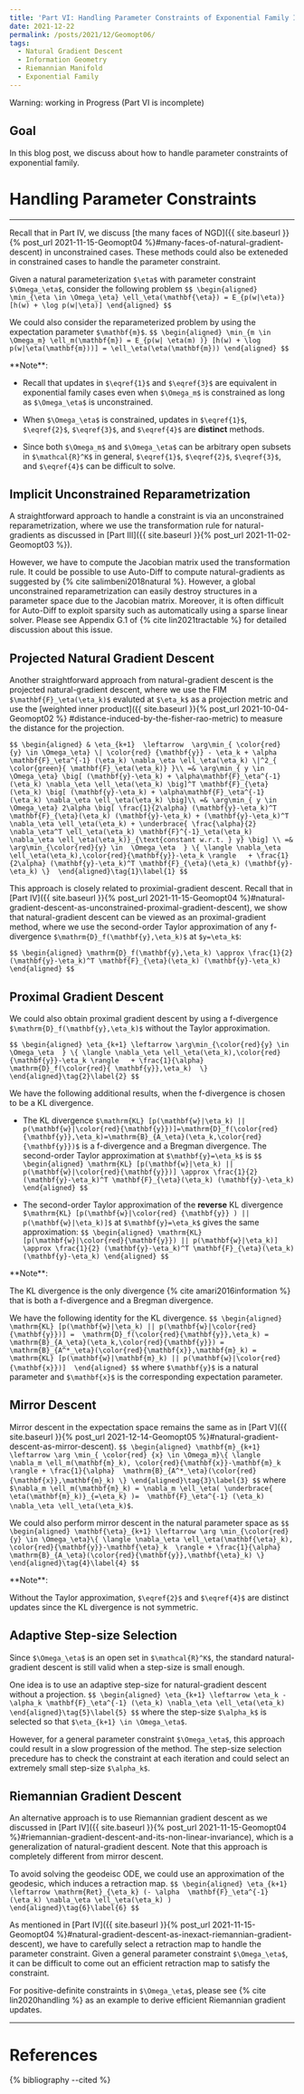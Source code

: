 ```yaml
---
title: 'Part VI: Handling Parameter Constraints of Exponential Family In Natural-gradient Methods'
date: 2021-12-22
permalink: /posts/2021/12/Geomopt06/
tags:
  - Natural Gradient Descent
  - Information Geometry
  - Riemannian Manifold
  - Exponential Family
---
```


Warning: working in Progress (Part VI is incomplete)

Goal
------
In this blog post, we discuss about how to handle parameter constraints of exponential family.


# Handling Parameter Constraints
------

Recall that  in Part IV, we discuss 
[the many faces of NGD]({{ site.baseurl }}{% post_url 2021-11-15-Geomopt04 %}#many-faces-of-natural-gradient-descent) in unconstrained cases.  These methods could also be exteneded in constrained cases to handle the parameter constraint.


Given a natural parameterization `$\eta$` with parameter constraint `$\Omega_\eta$`, consider the following problem
`$$
\begin{aligned}
\min_{\eta \in \Omega_\eta} \ell_\eta(\mathbf{\eta}) = E_{p(w|\eta)} [h(w) + \log p(w|\eta)]
\end{aligned}
$$`

We could also consider the reparameterized problem by using the expectation parameter `$\mathbf{m}$`.
`$$
\begin{aligned}
\min_{m \in \Omega_m} \ell_m(\mathbf{m}) = E_{p(w| \eta(m) )} [h(w) + \log p(w|\eta(\mathbf{m}))] = \ell_\eta(\eta(\mathbf{m}))
\end{aligned}
$$`


<div class="notice--success" markdown="1">
**Note**:

* Recall that updates in `$\eqref{1}$` and `$\eqref{3}$` are
equivalent in exponential family cases even when `$\Omega_m$` is constrained as long as `$\Omega_\eta$` is unconstrained.

* When `$\Omega_\eta$` is constrained, updates in  `$\eqref{1}$`, `$\eqref{2}$`, `$\eqref{3}$`, and `$\eqref{4}$` are **distinct** methods.

* Since both `$\Omega_m$` and `$\Omega_\eta$`  can be arbitrary open subsets in `$\mathcal{R}^K$` in general,  `$\eqref{1}$`, `$\eqref{2}$`, `$\eqref{3}$`, and `$\eqref{4}$` can be difficult to solve.
</div>

## Implicit Unconstrained Reparametrization
A straightforward approach to handle a constraint is via an unconstrained reparametrization, where we use the
transformation rule for natural-gradients as discussed in 
 [Part III]({{ site.baseurl }}{% post_url 2021-11-02-Geomopt03 %}).

 However, we have to compute the Jacobian matrix used the transformation rule.
It could be possible to use Auto-Diff to compute natural-gradients as suggested by
 {% cite salimbeni2018natural %}.
 However, a global unconstrained reparametrization can easily destroy structures in a parameter space due to the
 Jacobian matrix.
 Moreover, it is often difficult for Auto-Diff to exploit sparsity such as automatically using a sparse linear solver. Please see Appendix G.1 of {% cite lin2021tractable %} for detailed discussion about this issue.


## Projected Natural Gradient Descent
Another straightforward approach from natural-gradient descent is the projected natural-gradient descent, where we  use 
the FIM `$\mathbf{F}_\eta(\eta_k)$` evaluted at `$\eta_k$` as a projection metric and use the [weighted inner product]({{ site.baseurl }}{% post_url 2021-10-04-Geomopt02 %}
#distance-induced-by-the-fisher-rao-metric) to measure the distance for the projection.

`$$
\begin{aligned}
& \eta_{k+1}  \leftarrow  \arg\min_{ \color{red} {y} \in \Omega_\eta} \| \color{red} {\mathbf{y}} - \eta_k + \alpha
\mathbf{F}_\eta^{-1} (\eta_k) \nabla_\eta \ell_\eta(\eta_k) \|^2_{ \color{green}{ \mathbf{F}_\eta(\eta_k)} }\\
=& \arg\min_{ y \in \Omega_\eta} \big[ (\mathbf{y}-\eta_k) + \alpha\mathbf{F}_\eta^{-1} (\eta_k) \nabla_\eta \ell_\eta(\eta_k)
\big]^T \mathbf{F}_{\eta}(\eta_k) \big[ (\mathbf{y}-\eta_k) + \alpha\mathbf{F}_\eta^{-1} (\eta_k) \nabla_\eta \ell_\eta(\eta_k)
\big]\\
=& \arg\min_{ y \in \Omega_\eta} 2\alpha \big[ \frac{1}{2\alpha} (\mathbf{y}-\eta_k)^T \mathbf{F}_{\eta}(\eta_k) (\mathbf{y}-\eta_k) + (\mathbf{y}-\eta_k)^T  \nabla_\eta \ell_\eta(\eta_k) + \underbrace{ \frac{\alpha}{2} \nabla_\eta^T \ell_\eta(\eta_k) \mathbf{F}^{-1}_\eta(\eta_k) \nabla_\eta \ell_\eta(\eta_k)}_{\text{constant w.r.t. } y} \big] \\
=& \arg\min_{\color{red}{y} \in  \Omega_\eta  } \{ \langle \nabla_\eta \ell_\eta(\eta_k),\color{red}{\mathbf{y}}-\eta_k \rangle   + \frac{1}{2\alpha} (\mathbf{y}-\eta_k)^T \mathbf{F}_{\eta}(\eta_k) (\mathbf{y}-\eta_k) \} 
\end{aligned}\tag{1}\label{1}
$$` 

This approach is closely related to proximial-gradient descent.
Recall that in
[Part IV]({{ site.baseurl }}{% post_url 2021-11-15-Geomopt04 %}#natural-gradient-descent-as-unconstrained-proximal-gradient-descent),
we show that natural-gradient descent can be viewed as an  proximal-gradient method, where we use the
second-order Taylor  approximation of any f-divergence `$\mathrm{D}_f(\mathbf{y},\eta_k)$` at `$y=\eta_k$`:

`$$
\begin{aligned}
\mathrm{D}_f(\mathbf{y},\eta_k) \approx \frac{1}{2} (\mathbf{y}-\eta_k)^T \mathbf{F}_{\eta}(\eta_k) (\mathbf{y}-\eta_k)
\end{aligned}
$$` 



## Proximal Gradient Descent

We could also obtain proximal gradient descent by using a f-divergence `$\mathrm{D}_f(\mathbf{y},\eta_k)$` without the Taylor approximation.

`$$
\begin{aligned}
\eta_{k+1} \leftarrow \arg\min_{\color{red}{y} \in  \Omega_\eta  } \{ \langle \nabla_\eta \ell_\eta(\eta_k),\color{red}{\mathbf{y}}-\eta_k \rangle   + \frac{1}{\alpha} \mathrm{D}_f(\color{red}{ \mathbf{y}},\eta_k)  \} 
\end{aligned}\tag{2}\label{2}
$$` 

We have the following additional results, when the f-divergence is chosen to be a KL divergence.

* The KL divergence `$\mathrm{KL} [p(\mathbf{w}|\eta_k) || p(\mathbf{w}|\color{red}{\mathbf{y}})]=\mathrm{D}_f(\color{red}{\mathbf{y}},\eta_k)=\mathrm{B}_{A_\eta}(\eta_k,\color{red}{\mathbf{y}})$` is a f-divergence and a Bregman divergence. The
second-order Taylor approximation   at 
 `$\mathbf{y}=\eta_k$` is
`$$
\begin{aligned}
\mathrm{KL} [p(\mathbf{w}|\eta_k) || p(\mathbf{w}|\color{red}{\mathbf{y}})] \approx \frac{1}{2} (\mathbf{y}-\eta_k)^T \mathbf{F}_{\eta}(\eta_k) (\mathbf{y}-\eta_k)
\end{aligned}
$$` 


*  The second-order Taylor approximation  of the **reverse** KL divergence `$\mathrm{KL} [p(\mathbf{w}|\color{red} {\mathbf{y}} ) || p(\mathbf{w}|\eta_k)]$` at `$\mathbf{y}=\eta_k$` gives the same approximation:
`$$
\begin{aligned}
\mathrm{KL} [p(\mathbf{w}|\color{red}{\mathbf{y}}) || p(\mathbf{w}|\eta_k)] \approx \frac{1}{2} (\mathbf{y}-\eta_k)^T \mathbf{F}_{\eta}(\eta_k) (\mathbf{y}-\eta_k)
\end{aligned}
$$` 


<div class="notice--success" markdown="1">
**Note**:

The KL divergence is the only divergence {% cite amari2016information %} that is both a  f-divergence and a Bregman divergence.

We have the following identity for the KL divergence.
`$$
\begin{aligned}
\mathrm{KL} [p(\mathbf{w}|\eta_k) || p(\mathbf{w}|\color{red}{\mathbf{y}})] = 
\mathrm{D}_f(\color{red}{\mathbf{y}},\eta_k) = \mathrm{B}_{A_\eta}(\eta_k,\color{red}{\mathbf{y}}) =  \mathrm{B}_{A^*_\eta}(\color{red}{\mathbf{x}},\mathbf{m}_k)
= \mathrm{KL} [p(\mathbf{w}|\mathbf{m}_k) || p(\mathbf{w}|\color{red}{\mathbf{x}})] 
\end{aligned}
$$`  where `$\mathbf{y}$` is a natural parameter and `$\mathbf{x}$` is the corresponding expectation parameter.
</div>



## Mirror Descent
Mirror descent in the expectation space remains the same as in [Part V]({{ site.baseurl }}{% post_url 2021-12-14-Geomopt05 %}#natural-gradient-descent-as-mirror-descent).
`$$
\begin{aligned}
\mathbf{m}_{k+1} \leftarrow \arg \min_{ \color{red} {x} \in \Omega_m}\{ \langle \nabla_m \ell_m(\mathbf{m}_k), \color{red}{\mathbf{x}}-\mathbf{m}_k  \rangle + \frac{1}{\alpha}  \mathrm{B}_{A^*_\eta}(\color{red}{\mathbf{x}},\mathbf{m}_k) \}
\end{aligned}\tag{3}\label{3}
$$`
where 
`$\nabla_m \ell_m(\mathbf{m}_k) = \nabla_m \ell_\eta( \underbrace{ \eta(\mathbf{m}_k)}_{=\eta_k} )=  \mathbf{F}_\eta^{-1} (\eta_k) \nabla_\eta \ell_\eta(\eta_k)$`.


We could also perform  mirror descent in the natural parameter space as
`$$
\begin{aligned}
\mathbf{\eta}_{k+1} \leftarrow \arg \min_{\color{red}{y} \in \Omega_\eta}\{ \langle \nabla_\eta \ell_\eta(\mathbf{\eta}_k), \color{red}{\mathbf{y}}-\mathbf{\eta}_k  \rangle + \frac{1}{\alpha}  \mathrm{B}_{A_\eta}(\color{red}{\mathbf{y}},\mathbf{\eta}_k) \}
\end{aligned}\tag{4}\label{4}
$$` 

<div class="notice--success" markdown="1">
**Note**:

Without the Taylor approximation,  `$\eqref{2}$` and  `$\eqref{4}$` are distinct updates since the KL divergence is not symmetric.
</div>



## Adaptive Step-size Selection
Since `$\Omega_\eta$` is an open set in `$\mathcal{R}^K$`, the standard natural-gradient descent is still valid when a step-size is small enough.

One idea is to use an adaptive step-size for natural-gradient descent without a projection.
`$$
\begin{aligned}
\eta_{k+1} \leftarrow \eta_k - \alpha_k \mathbf{F}_\eta^{-1} (\eta_k) \nabla_\eta \ell_\eta(\eta_k)
\end{aligned}\tag{5}\label{5}
$$` where  the step-size `$\alpha_k$` is selected  so that
`$\eta_{k+1} \in \Omega_\eta$`.


However, for a general parameter constraint `$\Omega_\eta$`, this approach could result in a slow progression of the method.
The step-size selection precedure has to  check the constraint at each iteration and could select an extremely small step-size
`$\alpha_k$`.

## Riemannian Gradient Descent

An alternative approach is to use Riemannian gradient descent as we discussed in 
[Part IV]({{ site.baseurl }}{% post_url 2021-11-15-Geomopt04 %}#riemannian-gradient-descent-and-its-non-linear-invariance), which is a generalization of natural-gradient descent. 
Note that this approach is completely different from mirror descent.

To avoid solving the geodeisc ODE, we could use an approximation of the geodesic, which
induces a retraction map.
`$$
\begin{aligned}
\eta_{k+1} \leftarrow \mathrm{Ret}_{\eta_k} (- \alpha  \mathbf{F}_\eta^{-1} (\eta_k) \nabla_\eta \ell_\eta(\eta_k) )  
\end{aligned}\tag{6}\label{6}
$$` 

As mentioned in 
[Part IV]({{ site.baseurl }}{% post_url 2021-11-15-Geomopt04 %}#natural-gradient-descent-as-inexact-riemannian-gradient-descent),
we have to carefully select a retraction map to handle the parameter constraint.
Given 
a general parameter constraint `$\Omega_\eta$`, it can be difficult to come out an efficient retraction map to satisfy
the constraint.

For positive-definite constraints in `$\Omega_\eta$`, please see {% cite lin2020handling %} as an example to derive efficient Riemannian gradient updates.

------
# References
{% bibliography --cited %}

